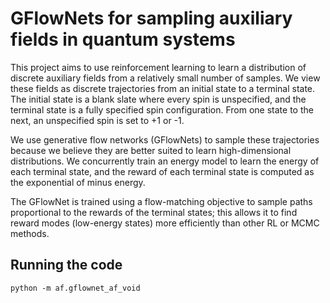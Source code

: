 # GFlowNets for sampling auxiliary fields in quantum systems

This project aims to use reinforcement learning to learn a distribution of discrete auxiliary fields from a relatively small number of samples. We view these fields as discrete trajectories from an initial state to a terminal state. The initial state is a blank slate where every spin is unspecified, and the terminal state is a fully specified spin configuration. From one state to the next, an unspecified spin is set to +1 or -1. 

We use generative flow networks (GFlowNets) to sample these trajectories because we believe they are better suited to learn high-dimensional distributions. We concurrently train an energy model to learn the energy of each terminal state, and the reward of each terminal state is computed as the exponential of minus energy.

The GFlowNet is trained using a flow-matching objective to sample paths proportional to the rewards of the terminal states; this allows it to find reward modes (low-energy states) more efficiently than other RL or MCMC methods.

## Running the code
```
python -m af.gflownet_af_void
```
